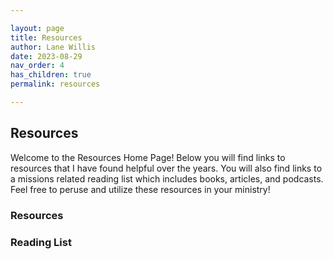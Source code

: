 ```yaml
---

layout: page
title: Resources
author: Lane Willis
date: 2023-08-29
nav_order: 4
has_children: true
permalink: resources

---
```


## Resources

Welcome to the Resources Home Page! Below you will find links to resources that I have found helpful over the years. You will also find links to a missions related reading list which includes books, articles, and podcasts. Feel free to peruse and utilize these resources in your ministry!

### Resources

### Reading List

